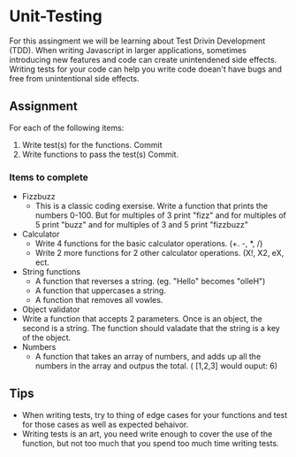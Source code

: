 # Unit-Testing

For this assingment we will be learning about Test Drivin Development (TDD). When writing Javascript in larger applications, sometimes introducing new features and code can create unintendened side effects. Writing tests for your code can help you write code doean't have bugs and free from unintentional side effects.

## Assignment
For each of the following items:
1. Write test(s) for the functions. Commit
2. Write functions to pass the test(s) Commit.

### Items to complete
- Fizzbuzz
  - This is a classic coding exersise. Write a function that prints the numbers 0-100. But for multiples of 3 print "fizz" and for multiples of 5 print "buzz" and for multiples of 3 and 5 print "fizzbuzz"
- Calculator
  - Write 4 functions for the basic calculator operations. (+. -, *, /)
  - Write 2 more functions for 2 other calculator operations. (X!, X2, eX, ect.
- String functions
  - A function that reverses a string. (eg. "Hello" becomes "olleH")
  - A function that uppercases a string.
  - A function that removes all vowles.
- Object validator
 - Write a function that accepts 2 parameters. Once is an object, the second is a string. The function should valadate that the string is a key of the object.
- Numbers
  - A function that takes an array of numbers, and adds up all the numbers in the array and outpus the total. ( [1,2,3] would ouput: 6)
 
 
 ## Tips
 - When writing tests, try to thing of edge cases for your functions and test for those cases as well as expected behaivor.
 - Writing tests is an art, you need write enough to cover the use of the function, but not too much that you spend too much time writing tests.
